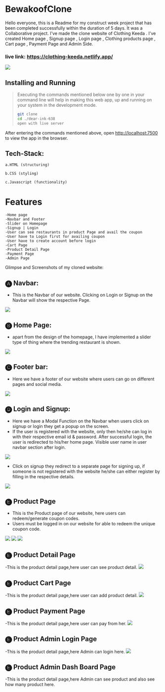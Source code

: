 # BewakoofClone
Hello everyone, this is a Readme for my construct week project that has been completed successfully within the duration of 5 days. It was a Collaborative project. I've made the clone website of Clothing Keeda . I've created Home page , Signup page , Login page , Clothing products page , Cart page , Payment Page and Admin Side.

### live link: https://clothing-keeda.netlify.app/

<img src="https://www.linkpicture.com/q/9999-2.png">

## Installing and Running
> Executing the commands mentioned below one by one in your command line will help in making this web app, up and running on your system in the development mode.
> 
> ```bash
> git clone 
> cd ./dear-ink-638
> open with live server

After entering the commands mentioned above, open [http://localhost:7500](http://localhost:7500) to view the app in the browser.

## Tech-Stack:

    a.HTML (structuring)

    b.CSS (styling)

    c.Javascript (functionality)
    
# Features

    -Home page
    -Navbar and Footer
    -Slider on Homepage
    -Signup | Login
    -User can see restaurants in product Page and avail the coupon 
    -User have to Login first for availing coupon
    -User have to create account before login
    -Cart Page
    -Product Detail Page
    -Payment Page
    -Admin Page

Glimpse and Screenshots of my cloned website:

## 🅐 Navbar:

- This is the Navbar of our website. Clicking on Login or Signup on the Navbar will show the respective Page.

<img src="https://www.linkpicture.com/q/nav.png">

## 🅑 Home Page:

- apart from the design of the homepage, I have implemented a slider type of thing where the trending restaurant is shown.

<img src="https://www.linkpicture.com/q/Screenshot-328_2.png">

## 🅒 Footer bar:

- Here we have a footer of our website where users can go on different pages and social media.

<img src="https://www.linkpicture.com/q/Screenshot-331_4.png">

## 🅓 Login and Signup:

- Here we have a Modal Function on the Navbar when users click on signup or login they get a popup on the screen.
- If the user is registered with the website, only then he/she can log in with their respective email id & password. After successful login, the user is redirected to his/her home page. Visible user name in user navbar section after login.

<img src="https://www.linkpicture.com/q/Screenshot-335_3.png">

- Click on signup they redirect to a separate page for signing up, if someone is not registered with the website he/she can either register by filling in the respective details.

<img src="https://www.linkpicture.com/q/Screenshot-334_4.png">


## 🅔 Product Page

- This is the Product page of our website, here users can redeem/generate coupon codes.
- Users must be logged in on our website for able to redeem the unique coupon code.

<img src="https://www.linkpicture.com/q/Screenshot-327_4.png">

<img src="https://www.linkpicture.com/q/Screenshot-337_3.png">

<img src="https://www.linkpicture.com/q/Screenshot-340_1.png">

## 🅔 Product Detail Page
-This is the product detail page,here user can see product detail.
<img src="https://www.linkpicture.com/q/Screenshot-326_1.png">

## 🅔 Product Cart Page

-This is the product detail page,here user can add product detail.
<img src="https://www.linkpicture.com/q/Screenshot-338_2.png">

## 🅔 Product Payment Page

-This is the product detail page,here user can pay from her.
<img src="https://www.linkpicture.com/q/Screenshot-333_2.png">

## 🅔 Product Admin Login Page

-This is the product detail page,here Admin can login here.
<img src="https://www.linkpicture.com/q/Screenshot-336_3.png">


## 🅔 Product Admin Dash Board Page

-This is the product detail page,here Admin can see product and also  see how many product  here.

